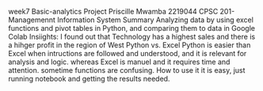 week7 Basic-analytics Project
Priscille Mwamba 2219044
CPSC 201-Managemennt Information System 
Summary 
Analyzing data by using excel functions and pivot tables in Python, and comparing them to data in Google Colab 
Insiights:
I found out that Technology has a highest sales and there is a hihger profit in the region of West
Python vs. Excel
Python is easier than Excel when intructions are followed and understood, and it is relevant for analysis and logic. whereas Excel is manuel and it requires time and attention. 
sometime functions are confusing.
How to use it
it is easy, just running notebook and getting the results needed.
